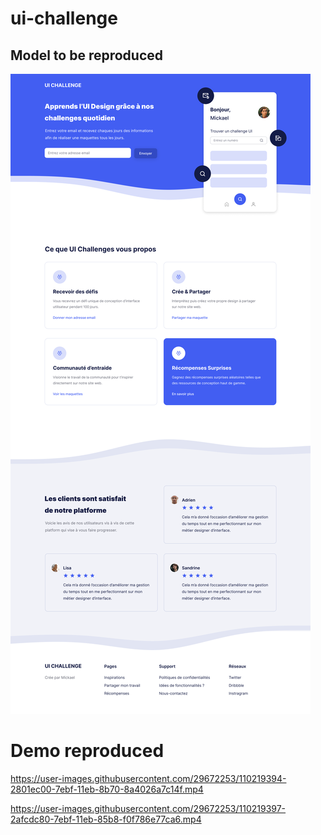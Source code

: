 # ui-challenge

## Model to be reproduced

![alt text](https://github.com/BlueShork/ui-challenge/blob/master/Desktop_-_1_11.png)

# Demo reproduced

https://user-images.githubusercontent.com/29672253/110219394-2801ec00-7ebf-11eb-8b70-8a4026a7c14f.mp4


https://user-images.githubusercontent.com/29672253/110219397-2afcdc80-7ebf-11eb-85b8-f0f786e77ca6.mp4

